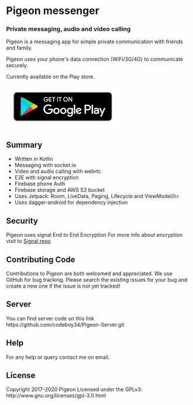 <h1>Pigeon messenger </h1>
<h3>Private messaging, audio and video calling</h3>

Pigeon is a messaging app for simple private communication with friends and family.

Pigeon uses your phone's data connection (WiFi/3G/4G) to communicate securely.

Currently available on the Play store.

<a href="https://play.google.com/store/apps/details?id=com.pigeonmessenger"> <img src="https://github.com/codeboy34/Pigeon-Android/blob/master/download.png"/></a>


<h2>Summary</h2>
<ul>
  <li>Written in Kotlin</li>
  <li>Messaging with socket.io</li>
  <li>Video and audio calling with webrtc</li>
  <li>E2E with signal encryption</li>
  <li>Firebase phone Auth</li>
  <li>Firebase storage and AWS S3 bucket</li>
<li>Uses Jetpack: Room, LiveData, Paging, Lifecycle and ViewModel/li>
 <li>Uses dagger-android for dependency injection</li>
  
  </ul>
  
  <h2>Security</h2>
  Pigeon uses signal End to End Encryption
  For more info about encryption visit to 
  <a href="https://github.com/signalapp/libsignal-protocol-java">Signal repo</a>
  
  <h2>Contributing Code</h2>
  Contributions to Pigeon are both welcomed and appreciated.
  We use GitHub for bug tracking. Please search the existing issues for your bug and create a new one if the issue is not yet tracked!
  
  <h2>Server</h2>
  You can find server code on this link https://github.com/codeboy34/Pigeon-Server.git
<h2>Help</h2>
For any help or query contact me on email.
  <h2>License</h2>
  Copyright 2017-2020 Pigeon
  Licensed under the GPLv3: http://www.gnu.org/licenses/gpl-3.0.html
